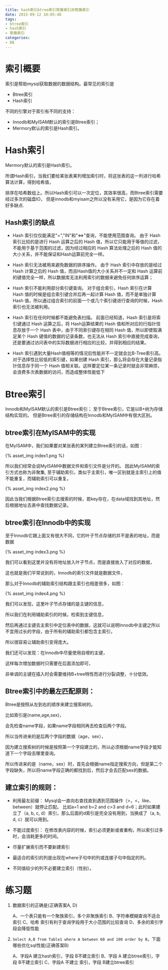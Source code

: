 ```yaml
---
title: hash索引btree索引聚簇索引非聚簇索引
date: 2015-09-12 10:05:48
tags:
- btree索引
- hash索引
- 聚簇索引
categories:
- DB
---
```


# 索引概要

索引是帮助mysql获取数据的数据结构。最常见的索引是

- Btree索引
- Hash索引

不同的引擎对于索引有不同的支持：

- Innodb和MyISAM默认的索引是Btree索引；
- Mermory默认的索引是Hash索引。


# Hash索引

Mermory默认的索引是Hash索引。

所谓Hash索引，当我们要给某张表某列增加索引时，将这张表的这一列进行哈希算法计算，得到哈希值，

排序在哈希数组上。所以Hash索引可以一次定位，其效率很高，而Btree索引需要经过多次的磁盘IO，
但是innodb和myisam之所以没有采用它，是因为它存在着好多缺点.

## Hash索引的缺点

- Hash 索引仅仅能满足"=","IN"和"<=>"查询，不能使用范围查询。
由于 Hash 索引比较的是进行 Hash 运算之后的 Hash 值，所以它只能用于等值的过滤，不能用于基于范围的过滤，因为经过相应的 Hash 算法处理之后的 Hash 值的大小关系，并不能保证和Hash运算前完全一样。

- Hash 索引无法被用来避免数据的排序操作。
由于 Hash 索引中存放的是经过 Hash 计算之后的 Hash 值，而且Hash值的大小关系并不一定和 Hash 运算前的键值完全一样，所以数据库无法利用索引的数据来避免任何排序运算；

- Hash 索引不能利用部分索引键查询。
对于组合索引，Hash 索引在计算 Hash 值的时候是组合索引键合并后再一起计算 Hash 值，而不是单独计算 Hash 值，所以通过组合索引的前面一个或几个索引键进行查询的时候，Hash 索引也无法被利用。

- Hash 索引在任何时候都不能避免表扫描。
前面已经知道，Hash 索引是将索引键通过 Hash 运算之后，将 Hash运算结果的 Hash 值和所对应的行指针信息存放于一个 Hash 表中，由于不同索引键存在相同 Hash 值，所以即使取满足某个 Hash 键值的数据的记录条数，也无法从 Hash 索引中直接完成查询，还是要通过访问表中的实际数据进行相应的比较，并得到相应的结果。

- Hash 索引遇到大量Hash值相等的情况后性能并不一定就会比B-Tree索引高。
对于选择性比较低的索引键，如果创建 Hash 索引，那么将会存在大量记录指针信息存于同一个 Hash 值相关联。这样要定位某一条记录时就会非常麻烦，会浪费多次表数据的访问，而造成整体性能低下


# Btree索引

Innodb和MyISAM默认的索引是Btree索引；
至于Btree索引，它是以B+树为存储结构实现的。
但是Btree索引的存储结构在Innodb和MyISAM中有很大区别。


## btree索引在MyISAM中的实现

在MyISAM中，我们如果要对某张表的某列建立Btree索引的话，如图：

{% asset_img index1.png %}

所以我们经常会说MyISAM中数据文件和索引文件是分开的。
因此MyISAM的索引方式也称为非聚集, 
至于辅助索引，类似于主索引，唯一区别就是主索引上的值不能重复，而辅助索引可以重复。

{% asset_img index2.png %}

因此当我们根据Btree索引去搜索的时候，若key存在，在data域找到其地址，然后根据地址去表中查找数据记录。

## btree索引在Innodb中的实现

至于Innodb它跟上面又有很大不同，它的叶子节点存储的并不是表的地址，而是数据

{% asset_img index3.png %}

我们可以看到这里并没有将地址放入叶子节点，而是直接放入了对应的数据，

这也就是我们平常说到的，Innodb的索引文件就是数据文件，

那么对于Innodb的辅助索引结构跟主索引也相差很多，如图：

{% asset_img index4.png %}

我们可以发现，这里叶子节点存储的是主键的信息，

所以我们在利用辅助索引的时候，检索到主键信息，

然后再通过主键去主索引中定位表中的数据，这就可以说明Innodb中主键之所以不宜用过长的字段，由于所有的辅助索引都包含主索引，

所以很容易让辅助索引变得庞大。

我们还可以发现：在Innodb中尽量使用自增的主键，

这样每次增加数据时只需要在后面添加即可，

非单调的主键在插入时会需要维持B+tree特性而进行分裂调整，十分低效。


## Btree索引中的最左匹配原则：

Btree是按照从左到右的顺序来建立搜索树的。

比如索引是(name,age,sex)，

会先检查name字段，如果name字段相同再去检查后两个字段。

所以当传进来的是后两个字段的数据（age，sex），

因为建立搜索树的时候是按照第一个字段建立的，所以必须根据name字段才能知道下一个字段去哪里查询。

所以传进来的是（name，sex）时，首先会根据name指定搜索方向，但是第二个字段缺失，所以将name字段正确的都找到后，然后才会去匹配sex的数据。


## 建立索引的规则：

- 利用最左前缀：
Mysql会一直向右查找直到遇到范围操作（>，<，like、between）就停止匹配。
比如a=1 and b=2 and c>3 and d=6；此时如果建立了（a, b, c, d）索引，那么后面的d索引是完全没有用到，当换成了（a, b, d, c）就可以用到。

- 不能过度索引：
在修改表内容的时候，索引必须更新或者重构，所以索引过多时，会消耗更多的时间。

- 尽量扩展索引而不要新建索引
- 最适合的索引的列是出现在where子句中的列或连接子句中指定的列。

- 不同值较少的列不必要建立索引（性别）。


# 练习题


1. 数据索引的正确是(正确答案A, D)

    A、一个表只能有一个聚族索引，多个非聚族索引
    B、字符串模糊查询不适合索引
    C、哈希 索引有利于查询字段用于大小范围的比较查询
    D、多余的索引字段会降低性能

2. `Select A,B from Table1 where A between 60 and 100 order by B`，下面哪些优化sql性能(正确答案B)

    A、字段A 建立hash索引，字段 B不建立索引
    B、字段 A 建立btree索引，字段 B不建立索引
    C、字段A 不建立 索引，字段 B建立btree索引
